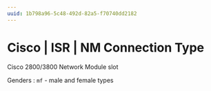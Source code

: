 ```yaml
---
uuid: 1b798a96-5c48-492d-82a5-f70740dd2182
---
```

# Cisco | ISR | NM Connection Type

Cisco 2800/3800 Network Module slot

Genders
: `mf` - male and female types

